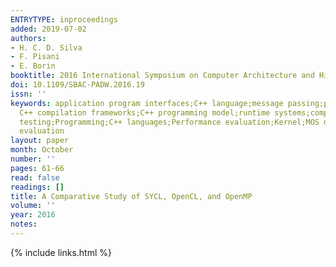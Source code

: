 ```yaml
---
ENTRYTYPE: inproceedings
added: 2019-07-02
authors:
- H. C. D. Silva
- F. Pisani
- E. Borin
booktitle: 2016 International Symposium on Computer Architecture and High Performance Computing Workshops (SBAC-PADW)
doi: 10.1109/SBAC-PADW.2016.19
issn: ''
keywords: application program interfaces;C++ language;message passing;parallel programming;program compilers;API methods;API functions;programmability;standard
  C++ compilation frameworks;C++ programming model;runtime systems;compilers;hardware accelerators;GPU;CPU;heterogeneous computing devices;OpenMP;OpenCL;SYCL;Benchmark
  testing;Programming;C++ languages;Performance evaluation;Kernel;MOS devices;Program processors;SYCL;OpenCL;OpenMP;parallel programming;performance evaluation;programmability
  evaluation
layout: paper
month: October
number: ''
pages: 61-66
read: false
readings: []
title: A Comparative Study of SYCL, OpenCL, and OpenMP
volume: ''
year: 2016
notes:
---
```

{% include links.html %}
